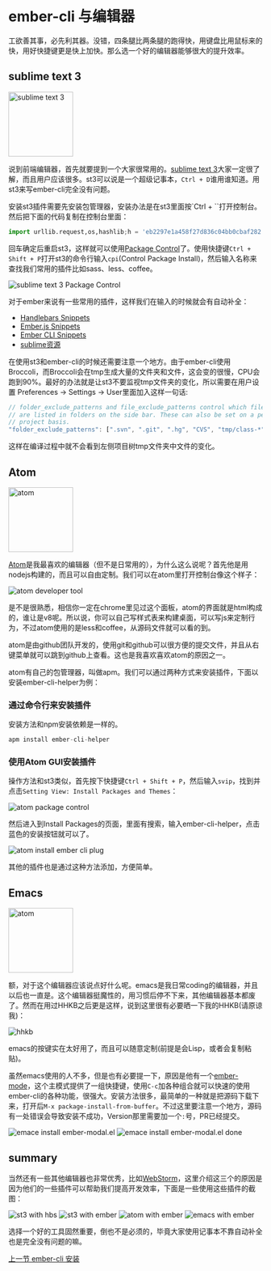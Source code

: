 # ember-cli 与编辑器

工欲善其事，必先利其器。没错，四条腿比两条腿的跑得快，用键盘比用鼠标来的快，用好快捷键更是快上加快。那么选一个好的编辑器能够很大的提升效率。

## sublime text 3

<img src="images/sublimetext.png" title="sublime text 3" width="128" />

说到前端编辑器，首先就要提到一个大家很常用的。[sublime text 3](http://www.sublimetext.com)大家一定很了解，而且用户应该很多。st3可以说是一个超级记事本，`Ctrl + D`谁用谁知道。用st3来写ember-cli完全没有问题。

安装st3插件需要先安装包管理器，安装办法是在st3里面按`Ctrl + ``打开控制台。然后把下面的代码复制在控制台里面：

```py
import urllib.request,os,hashlib;h = 'eb2297e1a458f27d836c04bb0cbaf282' + 'd0e7a3098092775ccb37ca9d6b2e4b7d';pf = 'Package Control.sublime-package';ipp = sublime.installed_packages_path();urllib.request.install_opener( urllib.request.build_opener( urllib.request.ProxyHandler()) );by = urllib.request.urlopen( 'http://packagecontrol.io/' + pf.replace(' ', '%20')).read();dh = hashlib.sha256(by).hexdigest(); print('Error validating download (got %s instead of %s), please try manual install' % (dh, h)) if dh != h else open(os.path.join( ipp, pf), 'wb' ).write(by) 
```

回车确定后重启st3，这样就可以使用[Package Control](https://packagecontrol.io/installation)了。使用快捷键`Ctrl + Shift + P`打开st3的命令行输入`cpi`(Control Package Install)，然后输入名称来查找我们常用的插件比如sass、less、coffee。

<img src="images/st_cp.png" title="sublime text 3 Package Control" />

对于ember来说有一些常用的插件，这样我们在输入的时候就会有自动补全：

* [Handlebars Snippets](https://packagecontrol.io/packages/Handlebars)
* [Ember.​js Snippets](https://packagecontrol.io/packages/Ember.js%20Snippets)
* [Ember CLI Snippets](https://packagecontrol.io/packages/Ember%20CLI%20Snippets)
* [sublime资源](https://github.com/JaredCubilla/sublime)

在使用st3和ember-cli的时候还需要注意一个地方。由于ember-cli使用Broccoli，而Broccoli会在tmp生成大量的文件夹和文件，这会变的很慢，CPU会跑到90%。最好的办法就是让st3不要监视tmp文件夹的变化，所以需要在用户设置 Preferences -> Settings -> User里面加入这样一句话:

```js
// folder_exclude_patterns and file_exclude_patterns control which files
// are listed in folders on the side bar. These can also be set on a per-
// project basis.
"folder_exclude_patterns": [".svn", ".git", ".hg", "CVS", "tmp/class-*", "tmp/es_*", "tmp/jshinter*", "tmp/replace_*", "tmp/static_compiler*", "tmp/template_compiler*", "tmp/tree_merger*", "tmp/coffee_script*", "tmp/concat-tmp*", "tmp/export_tree*", "tmp/sass_compiler*"]
```

这样在编译过程中就不会看到左侧项目树tmp文件夹中文件的变化。

## Atom

<img src="images/atom.png" title="atom" width="128" />

[Atom](https://atom.io/)是我最喜欢的编辑器（但不是日常用的），为什么这么说呢？首先他是用nodejs构建的，而且可以自由定制。我们可以在atom里打开控制台像这个样子：

<img src="images/atom_console.png" title="atom developer tool" />

是不是很熟悉，相信你一定在chrome里见过这个面板，atom的界面就是html构成的，谁让是v8呢。所以说，你可以自己写样式表来构建桌面，可以写js来定制行为，不过atom使用的是less和coffee，从源码文件就可以看的到。

atom是由github团队开发的，使用git和github可以很方便的提交文件，并且从右键菜单就可以跳到github上查看。这也是我喜欢喜欢atom的原因之一。

atom有自己的包管理器，叫做apm。我们可以通过两种方式来安装插件，下面以安装ember-cli-helper为例：

### 通过命令行来安装插件

安装方法和npm安装依赖是一样的。

```js
apm install ember-cli-helper
```

### 使用Atom GUI安装插件

操作方法和st3类似，首先按下快捷键`Ctrl + Shift + P`，然后输入`svip`，找到并点击`Setting View: Install Packages and Themes`：

<img src="images/atom_cp.png" title="atom package control" />

然后进入到Install Packages的页面，里面有搜索，输入ember-cli-helper，点击蓝色的安装按钮就可以了。

<img src="images/atom_ember_cli.png" title="atom install ember cli plug" />

其他的插件也是通过这种方法添加，方便简单。

## Emacs

<img src="images/emacs.png" title="atom" width="128" />

额，对于这个编辑器应该说点好什么呢。emacs是我日常coding的编辑器，并且以后也一直是。这个编辑器挺魔性的，用习惯后停不下来，其他编辑器基本都废了。然而在用过HHKB之后更是这样，说到这里很有必要晒一下我的HHKB(请原谅我)：

<img src="images/hhkb.jpg" title="hhkb" />

emacs的按键实在太好用了，而且可以随意定制(前提是会Lisp，或者会复制粘贴)。

虽然emacs使用的人不多，但是也有必要提一下，原因是他有一个[ember-mode](https://github.com/madnificent/ember-mode)，这个主模式提供了一组快捷键，使用`C-c`加各种组合就可以快速的使用ember-cli的各种功能，很强大。安装方法很多，最简单的一种就是把源码下载下来，打开后`M-x package-install-from-buffer`。不过这里要注意一个地方，源码有一处错误会导致安装不成功，Version那里需要加一个`:`号，PR已经提交。

<img src="images/emacs_ember_modal.png" title="emace install ember-modal.el" />

<img src="images/emacs_ember_modal_done.png" title="emace install ember-modal.el done" />

## summary

当然还有一些其他编辑器也非常优秀，比如[WebStorm](https://www.jetbrains.com/webstorm/)，这里介绍这三个的原因是因为他们的一些插件可以帮助我们提高开发效率，下面是一些使用这些插件的截图：

<img src="images/st3_handlebar.png" title="st3 with hbs" />

<img src="images/st3_ember.png" title="st3 with ember" />

<img src="images/atom_ember.png" title="atom with ember" />

<img src="images/emacs_ember.png" title="emacs with ember" />

选择一个好的工具固然重要，倒也不是必须的，毕竟大家使用记事本不靠自动补全也是完全没有问题的嘛。

[上一节 ember-cli 安装](https://github.com/yuffiy/book/tree/master/01_ember-cli-install)
